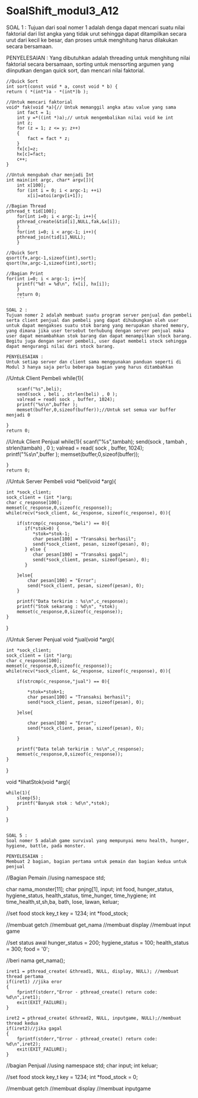 # SoalShift_modul3_A12

SOAL 1 :
Tujuan dari soal nomer 1 adalah denga dapat mencari suatu nilai faktorial dari list angka yang tidak urut sehingga dapat ditampilkan secara urut dari kecil ke besar, dan proses untuk menghitung harus dilakukan secara bersamaan.

PENYELESAIAN : 
Yang dibutuhkan adalah threading untuk menghitung nilai faktorial secara bersamaan, sorting untuk mensorting argumen yang diinputkan dengan quick sort, dan mencari nilai faktorial.

```
//Quick Sort
int sort(const void * a, const void * b) {
return ( *(int*)a - *(int*)b );

//Untuk mencari faktorial
void* fak(void *a){// Untuk memanggil angka atau value yang sama
    int fact = 1;
    int y =*((int *)a);// untuk mengembalikan nilai void ke int
    int z;
    for (z = 1; z <= y; z++)
    {
        fact = fact * z;
    }
    fx[c]=z;
    hx[c]=fact;
    c++;
}

//Untuk mengubah char menjadi Int
int main(int argc, char* argv[]){
    int x[100];
    for (int i = 0; i < argc-1; ++i)
        x[i]=atoi(argv[i+1]);
        
//Bagian Thread
pthread_t tid[100];
    for(int i=0; i < argc-1; i++){
    pthread_create(&tid[i],NULL,fak,&x[i]);
    }
    for(int i=0; i < argc-1; i++){
    pthread_join(tid[i],NULL);
    }
       
//Quick Sort
qsort(fx,argc-1,sizeof(int),sort);
qsort(hx,argc-1,sizeof(int),sort);
    
//Bagian Print
for(int i=0; i < argc-1; i++){
    printf("%d! = %d\n", fx[i], hx[i]);
    }
    return 0;
    ```
    
SOAL 2 :
Tujuan nomer 2 adalah membuat suatu program server penjual dan pembeli serta client penjual dan pembeli yang dapat dihubungkan oleh user untuk dapat mengakses suatu stok barang yang merupakan shared memory, yang dimana jika user tersebut terhubung dengan server penjual maka user dapat menambahkan stok barang dan dapat menampilkan stock barang. Begitu juga dengan server pembeli, user dapat membeli stock sehingga dapat mengurangi nilai dari stock barang.

PENYELESAIAN :
Untuk setiap server dan client sama menggunakan panduan seperti di Modul 3 hanya saja perlu beberapa bagian yang harus ditambahkan 

```
//Untuk Client Pembeli
    while(1){
        
        scanf("%s",beli);
        send(sock , beli , strlen(beli) , 0 );
        valread = read( sock , buffer, 1024);
        printf("%s\n",buffer );
        memset(buffer,0,sizeof(buffer));//Untuk set semua var buffer menjadi 0
    
    }
    return 0;

//Untuk Client Penjual
    while(1){
        scanf("%s",tambah);
        send(sock , tambah , strlen(tambah) , 0 );
        valread = read( sock , buffer, 1024);
        printf("%s\n",buffer );
        memset(buffer,0,sizeof(buffer));
        
    }
    return 0;
    
//Untuk Server Pembeli
void *beli(void *arg){

    int *sock_client;
    sock_client = (int *)arg;
    char c_response[100];
    memset(c_response,0,sizeof(c_response));
    while(recv(*sock_client, &c_response, sizeof(c_response), 0)){ 
        
        if(strcmp(c_response,"beli") == 0){
           if(*stok>0) {
              *stok=*stok-1;
              char pesan[100] = "Transaksi berhasil";
              send(*sock_client, pesan, sizeof(pesan), 0);
           } else {
              char pesan[100] = "Transaksi gagal";
              send(*sock_client, pesan, sizeof(pesan), 0);
           }

        }else{
            char pesan[100] = "Error";
            send(*sock_client, pesan, sizeof(pesan), 0);
        }
        
        printf("Data terkirim : %s\n",c_response);
        printf("Stok sekarang : %d\n", *stok);
        memset(c_response,0,sizeof(c_response));
    }
}

//Untuk Server Penjual
void *jual(void *arg){

    int *sock_client;
    sock_client = (int *)arg;
    char c_response[100];
    memset(c_response,0,sizeof(c_response));
    while(recv(*sock_client, &c_response, sizeof(c_response), 0)){ 

        if(strcmp(c_response,"jual") == 0){

            *stok=*stok+1;
            char pesan[100] = "Transaksi berhasil";
            send(*sock_client, pesan, sizeof(pesan), 0);

        }else{

            char pesan[100] = "Error";
            send(*sock_client, pesan, sizeof(pesan), 0);

        }

        printf("Data telah terkirim : %s\n",c_response);
        memset(c_response,0,sizeof(c_response));
    }
}

void *lihatStok(void *arg){

    while(1){
        sleep(5);
        printf("Banyak stok : %d\n",*stok);
    }

}
```

SOAL 5 :
Soal nomer 5 adalah game survival yang mempunyai menu health, hunger, hygiene, battle, pada monster.

PENYELESAIAN : 
Membuat 2 bagian, bagian pertama untuk pemain dan bagian kedua untuk penjual
```
//Bagian Pemain
//using namespace std;

char nama_monster[11];
char pnjng[1], input;
int food, hunger_status, hygiene_status, health_status, time_hunger, time_hygiene;
int time_health,st,sh,ba, bath, lose, lawan, keluar;

//set food stock
	key_t key = 1234;
	int *food_stock;
  
//membuat getch
//membuat get_nama
//membuat display
//membuat input game

//set status awal
	hunger_status = 200;
	hygiene_status = 100;
	health_status = 300;
	food = '0';
	
//beri nama
	get_nama();

	iret1 = pthread_create( &thread1, NULL, display, NULL); //membuat thread pertama
    if(iret1) //jika eror
    {
        fprintf(stderr,"Error - pthread_create() return code: %d\n",iret1);
        exit(EXIT_FAILURE);
    }

	iret2 = pthread_create( &thread2, NULL, inputgame, NULL);//membuat thread kedua
    if(iret2)//jika gagal
    {
        fprintf(stderr,"Error - pthread_create() return code: %d\n",iret2);
        exit(EXIT_FAILURE);
    }
    
    
 //bagian Penjual
 //using namespace std;
char input;
int keluar;

//set food stock
	key_t key = 1234;
	int *food_stock = 0;
  
//membuat getch
//membuat display
//membuat inputgame
```
